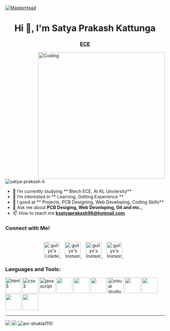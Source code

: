 [![MasterHead](https://github.blog/wp-content/uploads/2021/06/GitHub-Bug-Bounty_for-social.png?resize=1800%2C630)](https://AVI-SHUKLA1110.io)

<h1 align="center">Hi 👋, I'm Satya Prakash Kattunga</h1>

<h3 align="center"><u>ECE </u></h3>

<img align="right" alt="Coding" width="400" src="https://media.tenor.com/7x1_TZA-tlEAAAAC/computer.gif">

<p align="left"> <img src="https://komarev.com/ghpvc/?username=satya-prakash-k&label=Profile%20views&color=0e75b6&style=flat" alt="satya-prakash-k" /> </p>



- 🔭 I’m currently studying ** Btech ECE, At KL Unviersity**
- 🌱 I’m interested in  ** Learning, Getting Experience **
- 📝 I good at ** Projects, PCB Designing, Web Developing, Coding Skills**
- 💬 Ask me about **PCB Desiging, Web Developing, Git and etc.,**
- 📫 How to reach me **ksatyaprakash96@hotmail.com**

 
<h3>Connect with Me!</h3>
<p align="center">
<br/>
<a href="https://www.linkedin.com/in/k-satya-prakash-523291239/">
  <img alt="guilyx's LinkdeIN" width="50px" src="https://user-images.githubusercontent.com/57393186/151711211-5c29f763-d28a-4b7a-a741-1f8c0dd2fe0e.png" />
</a>&nbsp;&nbsp;
<a href="https://www.instagram.com/__avi_shukla__/">
  <img alt="guilyx's Instagram" width="50px" src="https://user-images.githubusercontent.com/57393186/151711168-f5cc60d2-c486-46f1-bc23-c740b719d80d.png" />
</a>&nbsp;&nbsp;
<a href="https://www.facebook.com/profile.php?id=100060197031639">
  <img alt="guilyx's Instagram" width="50px" src="https://user-images.githubusercontent.com/57393186/151711101-1edfbc64-ca2f-456d-aa22-b96e2abb1246.png" />
</a>&nbsp;&nbsp;
 <a href="https://twitter.com/ShadowJin_">
  <img alt="guilyx's Instagram" width="50px" src="https://user-images.githubusercontent.com/60147732/151752017-e83f8422-77ce-447a-a51f-74d676e22c17.png" />
</a>&nbsp;&nbsp;
</p>

<h3 align="left">Languages and Tools:</h3>

<span>
   <img alt="html5" width="50px" src="https://img.icons8.com/color/240/000000/html-5.png">
   <img alt="css3" width="50px" src="https://img.icons8.com/color/240/000000/css3.png">
   <img alt="javascript" width="50px" src="https://img.icons8.com/color/240/000000/javascript.png" />
   <img src ="https://img.icons8.com/fluency/512/c-programming.png" width="50px"/>
   <img src = "https://img.icons8.com/color/2x/c-plus-plus-logo.png" width="50px"/>
  <img src="https://img.icons8.com/color/64/000000/git.png" width="50px"/>
  <img alt="visual studio code" width="50px" src="https://img.icons8.com/fluent/240/000000/visual-studio-code-2019.png" />  
  <img src="https://img.icons8.com/color/512/old-vmware-logo.png" width="50px" />
  <img src="https://img.icons8.com/fluency/512/azure-1.png" width="50px" />
  <img src="https://img.icons8.com/color/64/000000/python--v1.png" width="50px" />
   <img src="https://img.icons8.com/color/512/linux.png" width="50px" />
  
</span>
<hr>

<img  src="https://github-readme-stats.vercel.app/api?username=AVI-SHUKLA1110&show_icons=true">
<img src="https://github-readme-stats.vercel.app/api/top-langs?username=AVI-SHUKLA1110">
<img src="https://github-readme-streak-stats.herokuapp.com/?user=avi-shukla1110&" alt="avi-shukla1110">
